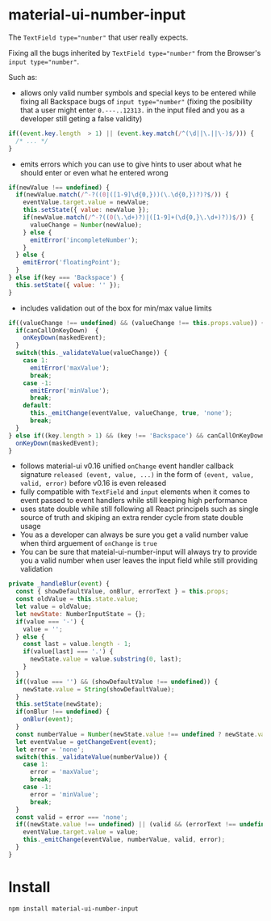 # material-ui-number-input

The ```TextField type="number"``` that user really expects.

Fixing all the bugs inherited by ```TextField type="number"``` from the Browser's ```input type="number"```.

Such as:

- allows only valid number symbols and special keys to be entered while fixing all Backspace bugs of ```input type="number"``` (fixing the posibility that a user might enter ```0.---..12313.``` in the input filed and you as a developer still geting a false validity)
```js
if((event.key.length  > 1) || (event.key.match(/^(\d||\.||\-)$/))) {
  /* ... */
}
```
- emits errors which you can use to give hints to user about what he should enter or even what he entered wrong
```js
if(newValue !== undefined) {
  if(newValue.match(/^-?((0|([1-9]\d{0,}))(\.\d{0,})?)?$/)) {
    eventValue.target.value = newValue;
    this.setState({ value: newValue });
    if(newValue.match(/^-?((0(\.\d+)?)|([1-9]+(\d{0,}\.\d+)?))$/)) {
      valueChange = Number(newValue);
    } else {
      emitError('incompleteNumber');
    }
  } else {
    emitError('floatingPoint');
  }
} else if(key === 'Backspace') {
  this.setState({ value: '' });
}
```
- includes validation out of the box for min/max value limits
```js
if((valueChange !== undefined) && (valueChange !== this.props.value)) {
  if(canCallOnKeyDown)  {
    onKeyDown(maskedEvent);
  }
  switch(this._validateValue(valueChange)) {
    case 1:
      emitError('maxValue');
      break;
    case -1:
      emitError('minValue');
      break;
    default:
      this._emitChange(eventValue, valueChange, true, 'none');
      break; 
  }
} else if((key.length > 1) && (key !== 'Backspace') && canCallOnKeyDown) {
  onKeyDown(maskedEvent);
}
```
- follows material-ui v0.16 unified ```onChange``` event handler callback signature ```released (event, value, ...)``` in the form of ```(event, value, valid, error)``` before v0.16 is even released
-  fully compatible with ```TextField``` and ```input``` elements when it comes to event passed to event handlers while still keeping high performance
-  uses state double while still following all React principels such as single source of truth and skiping an extra render cycle from state double usage
-  You as a developer can always be sure you get a valid number value when third arguement of ```onChange``` is ```true```
-  You can be sure that mateial-ui-number-input will always try to provide you a valid number when user leaves the input field while still providing validation
```js
private _handleBlur(event) {
  const { showDefaultValue, onBlur, errorText } = this.props;
  const oldValue = this.state.value;
  let value = oldValue;
  let newState: NumberInputState = {};
  if(value === '-') {
    value = '';
  } else {
    const last = value.length - 1;
    if(value[last] === '.') {
      newState.value = value.substring(0, last);
    }
  }
  if((value === '') && (showDefaultValue !== undefined)) {
    newState.value = String(showDefaultValue);
  }
  this.setState(newState);
  if(onBlur !== undefined) {
    onBlur(event);
  }
  const numberValue = Number(newState.value !== undefined ? newState.value : oldValue);
  let eventValue = getChangeEvent(event);
  let error = 'none';
  switch(this._validateValue(numberValue)) {
    case 1:
      error = 'maxValue';
      break;
    case -1:
      error = 'minValue';
      break; 
  }
  const valid = error === 'none';
  if((newState.value !== undefined) || (valid && (errorText !== undefined)) || (!valid && (errorText === undefined))) {
    eventValue.target.value = value;
    this._emitChange(eventValue, numberValue, valid, error);
  }
}
```


# Install

```npm install material-ui-number-input```


